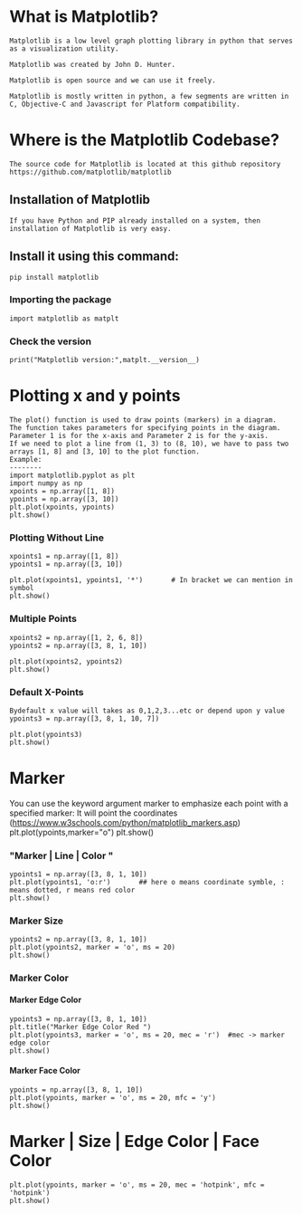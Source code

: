 # What is Matplotlib?
    
    Matplotlib is a low level graph plotting library in python that serves as a visualization utility.

    Matplotlib was created by John D. Hunter.

    Matplotlib is open source and we can use it freely.

    Matplotlib is mostly written in python, a few segments are written in C, Objective-C and Javascript for Platform compatibility.

# Where is the Matplotlib Codebase?

    The source code for Matplotlib is located at this github repository https://github.com/matplotlib/matplotlib


## Installation of Matplotlib

    If you have Python and PIP already installed on a system, then installation of Matplotlib is very easy.

   ## Install it using this command:

    pip install matplotlib

   ### Importing the package

    import matplotlib as matplt

   ### Check the version
    print("Matplotlib version:",matplt.__version__)

# Plotting x and y points
    The plot() function is used to draw points (markers) in a diagram.
    The function takes parameters for specifying points in the diagram.
    Parameter 1 is for the x-axis and Parameter 2 is for the y-axis.
    If we need to plot a line from (1, 3) to (8, 10), we have to pass two arrays [1, 8] and [3, 10] to the plot function.
    Example:
    --------
    import matplotlib.pyplot as plt
    import numpy as np
    xpoints = np.array([1, 8])
    ypoints = np.array([3, 10])
    plt.plot(xpoints, ypoints)
    plt.show()

### Plotting Without Line 

    xpoints1 = np.array([1, 8])
    ypoints1 = np.array([3, 10])

    plt.plot(xpoints1, ypoints1, '*')       # In bracket we can mention in symbol
    plt.show()

   ### Multiple Points

    xpoints2 = np.array([1, 2, 6, 8])
    ypoints2 = np.array([3, 8, 1, 10])

    plt.plot(xpoints2, ypoints2)
    plt.show()


   ### Default X-Points
    Bydefault x value will takes as 0,1,2,3...etc or depend upon y value
    ypoints3 = np.array([3, 8, 1, 10, 7])

    plt.plot(ypoints3)
    plt.show()

# Marker
You can use the keyword argument marker to emphasize each point with a specified marker:
It will point the coordinates  (https://www.w3schools.com/python/matplotlib_markers.asp)
    plt.plot(ypoints,marker="o")
    plt.show()

### "Marker | Line | Color "
    ypoints1 = np.array([3, 8, 1, 10])
    plt.plot(ypoints1, 'o:r')       ## here o means coordinate symble, : means dotted, r means red color
    plt.show()

### Marker Size
    ypoints2 = np.array([3, 8, 1, 10])
    plt.plot(ypoints2, marker = 'o', ms = 20)
    plt.show()

### Marker Color   
#### Marker Edge Color
    ypoints3 = np.array([3, 8, 1, 10])
    plt.title("Marker Edge Color Red ")
    plt.plot(ypoints3, marker = 'o', ms = 20, mec = 'r')  #mec -> marker edge color
    plt.show()

#### Marker Face Color
    ypoints = np.array([3, 8, 1, 10])
    plt.plot(ypoints, marker = 'o', ms = 20, mfc = 'y')
    plt.show()

# Marker | Size | Edge Color | Face Color
    plt.plot(ypoints, marker = 'o', ms = 20, mec = 'hotpink', mfc = 'hotpink')
    plt.show()